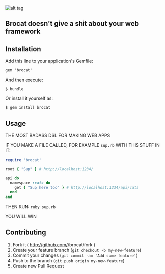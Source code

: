 ![alt tag](http://url/to/img.png)
## Brocat doesn't give a shit about your web framework

## Installation

Add this line to your application's Gemfile:

    gem 'brocat'

And then execute:

    $ bundle

Or install it yourself as:

    $ gem install brocat

## Usage

THE MOST BADASS DSL FOR MAKING WEB APPS

IF YOU MAKE A FILE CALLED, FOR EXAMPLE `sup.rb` WITH THIS STUFF IN IT:

```ruby
require 'brocat'

root { "Sup" } # http://localhost:1234/

api do
  namespace :cats do
    get { "Sup here too" } # http://localhost:1234/api/cats
  end
end
```

THEN RUN: `ruby sup.rb`

YOU WILL WIN

## Contributing

1. Fork it ( http://github.com/<my-github-username>/brocat/fork )
2. Create your feature branch (`git checkout -b my-new-feature`)
3. Commit your changes (`git commit -am 'Add some feature'`)
4. Push to the branch (`git push origin my-new-feature`)
5. Create new Pull Request
